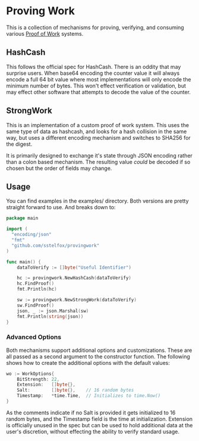 # Proving Work

This is a collection of mechanisms for proving, verifying, and consuming
various [Proof of Work][1] systems.

## HashCash

This follows the official spec for HashCash. There is an oddity that may
surprise users. When base64 encoding the counter value it will always encode a
full 64 bit value where most implementations will only encode the minimum
number of bytes. This won't effect verification or validation, but may effect
other software that attempts to decode the value of the counter.

## StrongWork

This is an implementation of a custom proof of work system. This uses the same
type of data as hashcash, and looks for a hash collision in the same way, but
uses a different encoding mechanism and switches to SHA256 for the digest.

It is primarily designed to exchange it's state through JSON encoding rather
than a colon based mechanism. The resulting value *could* be decoded if so
chosen but the order of fields may change.

## Usage

You can find examples in the examples/ directory. Both versions are pretty
straight forward to use. And breaks down to:

```go
package main

import (
  "encoding/json"
  "fmt"
  "github.com/sstelfox/provingwork"
)

func main() {
	dataToVerify := []byte("Useful Identifier")

	hc := provingwork.NewHashCash(dataToVerify)
	hc.FindProof()
	fmt.Println(hc)

	sw := provingwork.NewStrongWork(dataToVerify)
	sw.FindProof()
	json, _ := json.Marshal(sw)
	fmt.Println(string(json))
}
```

### Advanced Options

Both mechanisms support additional options and customizations. These are all
passed as a second argument to the constructor function. The following shows
how to create the additional options with the default values:

```go
wo := WorkOptions{
	BitStrength: 22,
	Extension:   []byte{},
	Salt:        []byte{},    // 16 random bytes
	Timestamp:   *time.Time,  // Initializes to time.Now()
}
```

As the comments indicate if no Salt is provided it gets initialized to 16
random bytes, and the Timestamp field is the time at initialization. Extension
is officially unused in the spec but can be used to hold additional data at the
user's discretion, without effecting the ability to verify standard usage.

[1]: https://en.wikipedia.org/wiki/Proof-of-work_system
[2]: https://en.wikipedia.org/wiki/Hashcash
